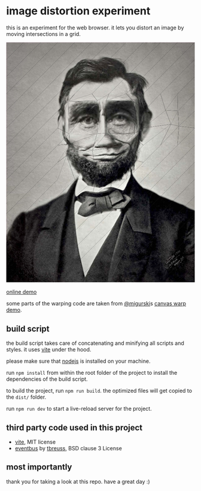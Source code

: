 # image distortion experiment

this is an experiment for the web browser. it lets you distort an image by moving intersections in a grid.

[![distortion experiment screen shot](distort-grid.png)](http://snorpey.github.io/distort-grid/)

[online demo](http://snorpey.github.io/distort-grid/)

some parts of the warping code are taken from [@migurski](https://github.com/migurski)s [canvas warp demo](https://github.com/migurski/canvas-warp/blob/master/index.html).

## build script

the build script takes care of concatenating and minifying all scripts and styles. it uses [vite](https://vitejs.dev/) under the hood.

please make sure that [nodejs](http://nodejs.org/) is installed on your machine.

run `npm install` from within the root folder of the project to install the dependencies of the build script.

to build the project, run `npm run build`. the optimized files will get copied to the `dist/` folder.

run `npm run dev` to start a live-reload server for the project.

## third party code used in this project

-   [vite](https://vitejs.dev/), MIT license
-   [eventbus](https://github.com/tbreuss/eventbus) by [tbreuss](https://github.com/tbreuss/), BSD clause 3 License

## most importantly

thank you for taking a look at this repo. have a great day :)
